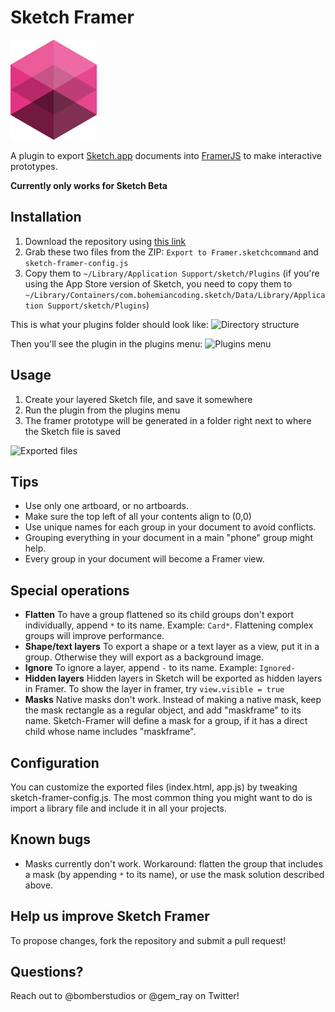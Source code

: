 # Sketch Framer

![](sketch-framer-logo.png?raw=true)

A plugin to export [Sketch.app](http://www.bohemiancoding.com/sketch) documents into [FramerJS](http://framerjs.com) to make interactive prototypes.

**Currently only works for Sketch Beta**

## Installation
1. Download the repository using [this link](https://github.com/bomberstudios/sketch-framer/archive/master.zip)
2. Grab these two files from the ZIP: `Export to Framer.sketchcommand` and `sketch-framer-config.js`
3. Copy them to `~/Library/Application Support/sketch/Plugins` (if you're using the App Store version of Sketch, you need to copy them to `~/Library/Containers/com.bohemiancoding.sketch/Data/Library/Application Support/sketch/Plugins`)

This is what your plugins folder should look like:
![Directory structure](https://f.cloud.github.com/assets/200566/2225432/decec214-9a8d-11e3-9482-07561a01964f.png)

Then you'll see the plugin in the plugins menu:
![Plugins menu](https://f.cloud.github.com/assets/200566/2153606/d9fd17be-9429-11e3-9d15-674f17f9953f.png)

## Usage
1. Create your layered Sketch file, and save it somewhere
2. Run the plugin from the plugins menu
3. The framer prototype will be generated in a folder right next to where the Sketch file is saved

![Exported files](https://f.cloud.github.com/assets/200566/2153636/3be2cbf4-942a-11e3-9def-01dc19d83324.png)

## Tips
* Use only one artboard, or no artboards.
* Make sure the top left of all your contents align to (0,0)
* Use unique names for each group in your document to avoid conflicts.
* Grouping everything in your document in a main "phone" group might help.
* Every group in your document will become a Framer view.

## Special operations
* **Flatten** To have a group flattened so its child groups don't export individually, append `*` to its name. Example: `Card*`. Flattening complex groups will improve performance.
* **Shape/text layers** To export a shape or a text layer as a view, put it in a group. Otherwise they will export as a background image.
* **Ignore** To ignore a layer, append `-` to its name. Example: `Ignored-`
* **Hidden layers** Hidden layers in Sketch will be exported as hidden layers in Framer. To show the layer in framer, try `view.visible = true`
* **Masks** Native masks don't work. Instead of making a native mask, keep the mask rectangle as a regular object, and add "maskframe" to its name. Sketch-Framer will define a mask for a group, if it has a direct child whose name includes "maskframe".

## Configuration
You can customize the exported files (index.html, app.js) by tweaking sketch-framer-config.js. The most common thing you might want to do is import a library file and include it in all your projects.

## Known bugs
* Masks currently don't work. Workaround: flatten the group that includes a mask (by appending `*` to its name), or use the mask solution described above.


## Help us improve Sketch Framer

To propose changes, fork the repository and submit a pull request!

## Questions?

Reach out to @bomberstudios or @gem_ray on Twitter!
